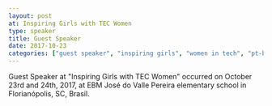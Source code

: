 ```yaml
---
layout: post
at: Inspiring Girls with TEC Women
type: speaker
title: Guest Speaker
date: 2017-10-23
categories: ["guest speaker", "inspiring girls", "women in tech", "pt-br"]
---
```


Guest Speaker at "Inspiring Girls with TEC Women" occurred on October 23rd and 24th, 2017,
at EBM José do Valle Pereira elementary school in Florianópolis, SC, Brasil.
